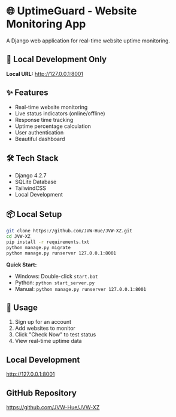 # 🌐 UptimeGuard - Website Monitoring App

A Django web application for real-time website uptime monitoring.

## 🚀 Local Development Only

**Local URL:** http://127.0.0.1:8001

## ✨ Features

- Real-time website monitoring
- Live status indicators (online/offline)
- Response time tracking
- Uptime percentage calculation
- User authentication
- Beautiful dashboard

## 🛠️ Tech Stack

- Django 4.2.7
- SQLite Database
- TailwindCSS
- Local Development

## 📦 Local Setup

```bash
git clone https://github.com/JVW-Hue/JVW-XZ.git
cd JVW-XZ
pip install -r requirements.txt
python manage.py migrate
python manage.py runserver 127.0.0.1:8001
```

**Quick Start:**
- Windows: Double-click `start.bat`
- Python: `python start_server.py`
- Manual: `python manage.py runserver 127.0.0.1:8001`

## 🎯 Usage

1. Sign up for an account
2. Add websites to monitor
3. Click "Check Now" to test status
4. View real-time uptime data

## Local Development
http://127.0.0.1:8001

## GitHub Repository
https://github.com/JVW-Hue/JVW-XZ